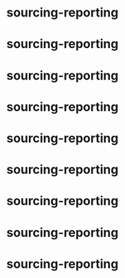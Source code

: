 # sourcing-reporting
# sourcing-reporting
# sourcing-reporting
# sourcing-reporting
# sourcing-reporting
# sourcing-reporting
# sourcing-reporting
# sourcing-reporting
# sourcing-reporting

